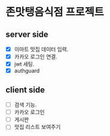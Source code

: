 # 존맛탱음식점 프로젝트

## server side
 - [x] 이마트 맛집 데이터 입력.
 - [x] 카카오 로그인 연결.
 - [x] jwt 세팅.
 - [x] authguard

## client side
 - [ ] 검색 기능.
 - [ ] 카카오 로그인
 - [ ] 게시판
 - [ ] 맛집 리스트 보여주기